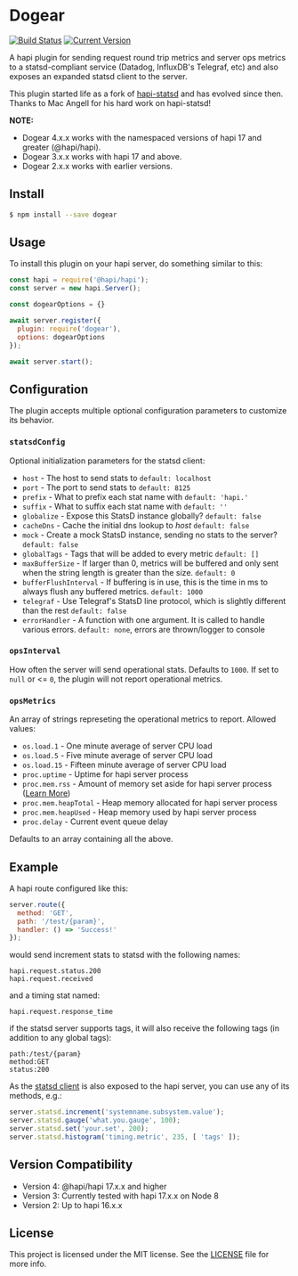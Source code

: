 # Dogear

[![Build Status](https://travis-ci.org/zefferus/dogear.svg?branch=master)](https://travis-ci.org/zefferus/dogear)
[![Current Version](https://img.shields.io/npm/v/dogear.svg)](https://npmjs.com/package/dogear)

A hapi plugin for sending request round trip metrics and server ops metrics to a statsd-compliant service (Datadog, InfluxDB's Telegraf, etc) and also exposes an expanded statsd client to the server.

This plugin started life as a fork of [hapi-statsd](http://npmjs.com/package/hapi-statsd) and has evolved since then. Thanks to Mac Angell for his hard work on hapi-statsd!

**NOTE:**
- Dogear 4.x.x works with the namespaced versions of hapi 17 and greater (@hapi/hapi).
- Dogear 3.x.x works with hapi 17 and above.
- Dogear 2.x.x works with earlier versions.

## Install

```bash
$ npm install --save dogear
```

## Usage

To install this plugin on your hapi server, do something similar to this:

```javascript
const hapi = require('@hapi/hapi');
const server = new hapi.Server();

const dogearOptions = {}

await server.register({
  plugin: require('dogear'),
  options: dogearOptions
});

await server.start();
```

## Configuration

The plugin accepts multiple optional configuration parameters to customize its behavior.

### `statsdConfig`

Optional initialization parameters for the statsd client:

- `host` - The host to send stats to `default: localhost`
- `port` - The port to send stats to `default: 8125`
- `prefix` - What to prefix each stat name with `default: 'hapi.'`
- `suffix` - What to suffix each stat name with `default: ''`
- `globalize` - Expose this StatsD instance globally? `default: false`
- `cacheDns` - Cache the initial dns lookup to *host* `default: false`
- `mock` - Create a mock StatsD instance, sending no stats to the server? `default: false`
- `globalTags` - Tags that will be added to every metric `default: []`
- `maxBufferSize` - If larger than 0,  metrics will be buffered and only sent when the string length is greater than the size. `default: 0`
- `bufferFlushInterval` - If buffering is in use, this is the time in ms to always flush any buffered metrics. `default: 1000`
- `telegraf` - Use Telegraf's StatsD line protocol, which is slightly different than the rest `default: false`
- `errorHandler` - A function with one argument. It is called to handle various errors. `default: none`, errors are thrown/logger to console

### `opsInterval`

How often the server will send operational stats. Defaults to `1000`. If set to `null` or <= `0`, the plugin will not report operational metrics.

### `opsMetrics`

An array of strings represeting the operational metrics to report. Allowed values:

- `os.load.1` - One minute average of server CPU load
- `os.load.5` - Five minute average of server CPU load
- `os.load.15` - Fifteen minute average of server CPU load
- `proc.uptime` - Uptime for hapi server process
- `proc.mem.rss` - Amount of memory set aside for hapi server process ([Learn More](http://stackoverflow.com/questions/12023359/what-do-the-return-values-of-node-js-process-memoryusage-stand-for))
- `proc.mem.heapTotal` - Heap memory allocated for hapi server process
- `proc.mem.heapUsed` - Heap memory used by hapi server process
- `proc.delay` - Current event queue delay

Defaults to an array containing all the above.


## Example

A hapi route configured like this:

```javascript
server.route({
  method: 'GET',
  path: '/test/{param}',
  handler: () => 'Success!'
});
```

would send increment stats to statsd with the following names:

    hapi.request.status.200
    hapi.request.received

and a timing stat named:

    hapi.request.response_time

if the statsd server supports tags, it will also receive the following tags (in addition to any global tags):

    path:/test/{param}
    method:GET
    status:200

As the [statsd client](https://npmjs.com/package/hot-shots) is also exposed to the hapi server, you can use any of its methods, e.g.:

```javascript
server.statsd.increment('systemname.subsystem.value');
server.statsd.gauge('what.you.gauge', 100);
server.statsd.set('your.set', 200);
server.statsd.histogram('timing.metric', 235, [ 'tags' ]);
```

## Version Compatibility

- Version 4: @hapi/hapi 17.x.x and higher
- Version 3: Currently tested with hapi 17.x.x on Node 8
- Version 2: Up to hapi 16.x.x

## License

This project is licensed under the MIT license. See the [LICENSE](LICENSE) file for more info.

